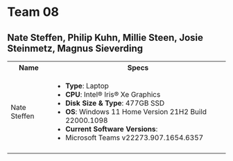 # Team 08
## Nate Steffen, Philip Kuhn, Millie Steen, Josie Steinmetz, Magnus Sieverding

<table>
  <tbody>
    <tr>
      <th align="center">Name</th>
      <th align="center">Specs</th>
     </tr>
     <tr>
      <td>Nate Steffen</td>
      <td>
        <ul>
          <li><b>Type</b>: Laptop</li>
          <li><b>CPU</b>: Intel® Iris® Xe Graphics</li>
          <li><b>Disk Size & Type</b>: 477GB SSD</li>
          <li><b>OS</b>: Windows 11 Home Version 21H2 Build 22000.1098</li>
          <li><b>Current Software Versions</b>:
          <li>Microsoft Teams v22273.907.1654.6357</li>
        </ul>
      </td>
     </tr>
     <tr>
      <td></td>
      <td></td>
   </tbody>
</table>



